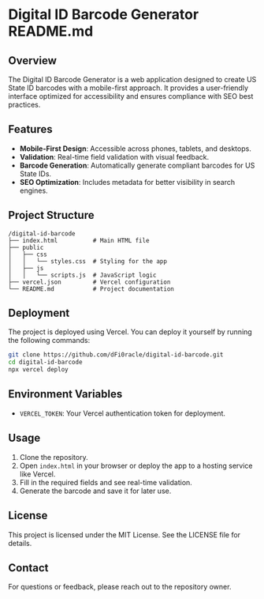 # Digital ID Barcode Generator README.md

## Overview
The Digital ID Barcode Generator is a web application designed to create US State ID barcodes with a mobile-first approach. It provides a user-friendly interface optimized for accessibility and ensures compliance with SEO best practices.

## Features
- **Mobile-First Design**: Accessible across phones, tablets, and desktops.
- **Validation**: Real-time field validation with visual feedback.
- **Barcode Generation**: Automatically generate compliant barcodes for US State IDs.
- **SEO Optimization**: Includes metadata for better visibility in search engines.

## Project Structure
```
/digital-id-barcode
├── index.html          # Main HTML file
├── public
│   ├── css
│   │   └── styles.css  # Styling for the app
│   ├── js
│   │   └── scripts.js  # JavaScript logic
├── vercel.json         # Vercel configuration
└── README.md           # Project documentation
```

## Deployment
The project is deployed using Vercel. You can deploy it yourself by running the following commands:

```bash
git clone https://github.com/dFi0racle/digital-id-barcode.git
cd digital-id-barcode
npx vercel deploy
```

## Environment Variables
- `VERCEL_TOKEN`: Your Vercel authentication token for deployment.

## Usage
1. Clone the repository.
2. Open `index.html` in your browser or deploy the app to a hosting service like Vercel.
3. Fill in the required fields and see real-time validation.
4. Generate the barcode and save it for later use.

## License
This project is licensed under the MIT License. See the LICENSE file for details.

## Contact
For questions or feedback, please reach out to the repository owner.
